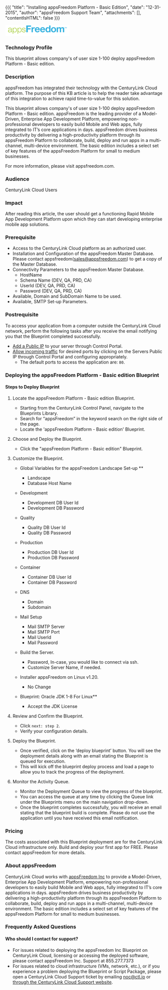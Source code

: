 
{{{
  "title": "Installing appsFreedom Platform - Basic Edition",
  "date": "12-31-2015",
  "author": "appsFreedom Support Team",
  "attachments": [],
  "contentIsHTML": false
}}}

![appsFreedom Logo](../../images/appsfreedom-logo.png)

### Technology Profile
This blueprint allows company's of user size 1-100 deploy appsFreedom Platform - Basic edition.

### Description
appsFreedom has integrated their technology with the CenturyLink Cloud platform. The purpose of this KB article is to help the reader take advantage of this integration to achieve rapid time-to-value for this solution.

This blueprint allows company's of user size 1-100 deploy appsFreedom Platform - Basic edition.
appsFreedom is the leading provider of a Model-Driven, Enterprise App Development Platform, empowering non-professional developers to easily build Mobile and Web apps, fully integrated to IT’s core applications in days. appsFreedom drives business productivity by delivering a high-productivity platform through its appsFreedom Platform to collaborate, build, deploy and run apps in a multi-channel, multi-device environment. The basic edition includes a select set of key features of the appsFreedom Platform for small to medium businesses.

For more information, please visit appsfreedom.com.

### Audience
CenturyLink Cloud Users

### Impact
After reading this article, the user should get a functioning Rapid Mobile App Development Platform upon which they can start developing enterprise mobile app solutions.

### Prerequisite
* Access to the CenturyLink Cloud platform as an authorized user.
* Installation and Configuration of the appsFreedom Master Database. Please contact appsfreedom(sales@appsfreedom.com) to get a copy of the Master Database.
* Connectivity Parameters to the appsFreedom Master Database.
  * HostName
  * Schema Name (DEV, QA, PRD, CA)
  * UserId (DEV, QA, PRD, CA)
  * Password (DEV, QA, PRD, CA)
* Available, Domain and SubDomain Name to be used.
* Available, SMTP Set-up Parameters.

### Postrequisite
To access your application from a computer outside the CenturyLink Cloud network, perform the following tasks after you receive the email notifying you that the Blueprint completed successfully.
* [Add a Public IP](../../Network/how-to-add-public-ip-to-virtual-machine.md) to your server through Control Portal.
* [Allow incoming traffic](../../Network/how-to-add-public-ip-to-virtual-machine.md) for desired ports by clicking on the Servers Public IP through Control Portal and configuring appropriately.
  * The default ports to access the application are: `80`.

### Deploying the appsFreedom Platform - Basic edition Blueprint

#### Steps to Deploy Blueprint
1. Locate the appsFreedom Platform - Basic edition Blueprint.
   * Starting from the CenturyLink Control Panel, navigate to the Blueprints Library.
   * Search for “appsFreedom” in the keyword search on the right side of the page.
   * Locate the 'appsFreedom Platform - Basic edition' Blueprint.

2. Choose and Deploy the Blueprint.
   * Click the "appsFreedom Platform - Basic edition" Blueprint.

3. Customize the Blueprint.
   * Global Variables for the appsFreedom Landscape Set-up **
     * Landscape
     * Database Host Name
   * Development
     * Development DB User Id
     * Development DB Password
   * Quality
     * Quality DB User Id
     * Quality DB Password
   * Production
     * Production DB User Id
     * Production DB Password
   * Container
     * Container DB User Id
     * Container DB Password
   * DNS
     * Domain
     * Subdomain
   * Mail Setup
     * Mail SMTP Server
     * Mail SMTP Port
     * Mail UserId
     * Mail Password

   * Build the Server.
     * Password, In-case, you would like to connect via ssh.
     * Customize Server Name, if needed.

   * Installer appsFreedom on Linux v1.20.
     * No Change

   * Blueprint: Oracle JDK 1-8 For Linux**
     * Accept the JDK License

4. Review and Confirm the Blueprint.
   * Click `next: step 2`.
   * Verify your configuration details.

5. Deploy the Blueprint.
   * Once verified, click on the ‘deploy blueprint’ button. You will see the deployment details along with an email stating the Blueprint is queued for execution.
   * This will kick off the blueprint deploy process and load a page to allow you to track the progress of the deployment.

6. Monitor the Activity Queue.
   * Monitor the Deployment Queue to view the progress of the blueprint.
   * You can access the queue at any time by clicking the Queue link under the Blueprints menu on the main navigation drop-down.
   * Once the blueprint completes successfully, you will receive an email stating that the blueprint build is complete. Please do not use the application until you have received this email notification.

### Pricing
The costs associated with this Blueprint deployment are for the CenturyLink Cloud infrastructure only. Build and deploy your first app for FREE. Please contact appsFreedom for more details.

### About appsFreedom
CenturyLink Cloud works with [appsFreedom Inc](http://appsfreedom.com) to provide a Model-Driven, Enterprise App Development Platform, empowering non-professional developers to easily build Mobile and Web apps, fully integrated to IT’s core applications in days. appsFreedom drives business productivity by delivering a high-productivity platform through its appsFreedom Platform to collaborate, build, deploy and run apps in a multi-channel, multi-device environment. The basic edition includes a select set of key features of the appsFreedom Platform for small to medium businesses.

### Frequently Asked Questions

#### Who should I contact for support?
* For issues related to deploying the appsFreedom Inc Blueprint on CenturyLink Cloud, licensing or accessing the deployed software, please contact appsFreedom Inc. Support at 855.277.7373
* For issues related to cloud infrastructure (VMs, network, etc.), or if you experience a problem deploying the Blueprint or Script Package, please open a CenturyLink Cloud Support ticket by emailing [noc@ctl.io](mailto:noc@ctl.io) or [through the CenturyLink Cloud Support website](https://t3n.zendesk.com/tickets/new).
